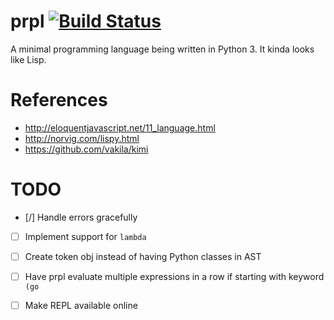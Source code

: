 # prpl [![Build Status](https://secure.travis-ci.org/simeg/prpl.svg)](https://travis-ci.org/simeg/prpl)

A minimal programming language being written in Python 3. It kinda looks like Lisp.

# References
- http://eloquentjavascript.net/11_language.html
- http://norvig.com/lispy.html
- https://github.com/vakila/kimi

# TODO
- [/] Handle errors gracefully
- [ ] Implement support for `lambda`
- [ ] Create token obj instead of having Python classes in AST
- [ ] Have prpl evaluate multiple expressions in a row if starting with keyword `(go`
- [ ] Make REPL available online

